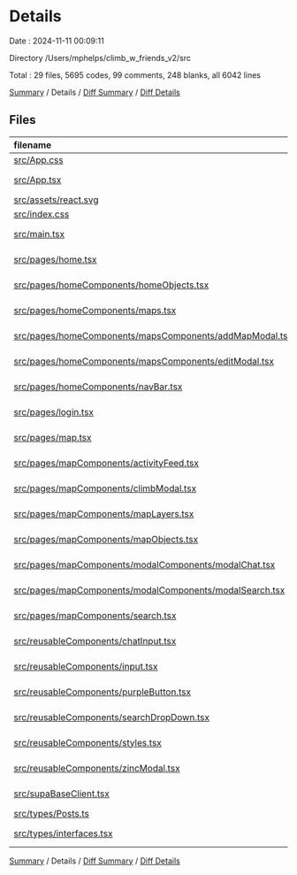 # Details

Date : 2024-11-11 00:09:11

Directory /Users/mphelps/climb_w_friends_v2/src

Total : 29 files, 5695 codes, 99 comments, 248 blanks, all 6042 lines

[Summary](results.md) / Details / [Diff Summary](diff.md) / [Diff Details](diff-details.md)

## Files

| filename                                                                                                            | language       |  code | comment | blank | total |
| :------------------------------------------------------------------------------------------------------------------ | :------------- | ----: | ------: | ----: | ----: |
| [src/App.css](/src/App.css)                                                                                         | CSS            |    37 |       0 |     6 |    43 |
| [src/App.tsx](/src/App.tsx)                                                                                         | TypeScript JSX |     9 |      32 |     4 |    45 |
| [src/assets/react.svg](/src/assets/react.svg)                                                                       | XML            |     1 |       0 |     0 |     1 |
| [src/index.css](/src/index.css)                                                                                     | CSS            |    64 |       0 |     9 |    73 |
| [src/main.tsx](/src/main.tsx)                                                                                       | TypeScript JSX |    21 |       1 |     3 |    25 |
| [src/pages/home.tsx](/src/pages/home.tsx)                                                                           | TypeScript JSX |    11 |       0 |     1 |    12 |
| [src/pages/homeComponents/homeObjects.tsx](/src/pages/homeComponents/homeObjects.tsx)                               | TypeScript JSX |   335 |       0 |     2 |   337 |
| [src/pages/homeComponents/maps.tsx](/src/pages/homeComponents/maps.tsx)                                             | TypeScript JSX |   109 |       0 |    10 |   119 |
| [src/pages/homeComponents/mapsComponents/addMapModal.tsx](/src/pages/homeComponents/mapsComponents/addMapModal.tsx) | TypeScript JSX |    76 |       1 |     5 |    82 |
| [src/pages/homeComponents/mapsComponents/editModal.tsx](/src/pages/homeComponents/mapsComponents/editModal.tsx)     | TypeScript JSX |   221 |       0 |    15 |   236 |
| [src/pages/homeComponents/navBar.tsx](/src/pages/homeComponents/navBar.tsx)                                         | TypeScript JSX |    30 |       0 |     4 |    34 |
| [src/pages/login.tsx](/src/pages/login.tsx)                                                                         | TypeScript JSX |    81 |      10 |    13 |   104 |
| [src/pages/map.tsx](/src/pages/map.tsx)                                                                             | TypeScript JSX |   139 |       4 |    22 |   165 |
| [src/pages/mapComponents/activityFeed.tsx](/src/pages/mapComponents/activityFeed.tsx)                               | TypeScript JSX |    59 |       1 |     9 |    69 |
| [src/pages/mapComponents/climbModal.tsx](/src/pages/mapComponents/climbModal.tsx)                                   | TypeScript JSX |   141 |       1 |    11 |   153 |
| [src/pages/mapComponents/mapLayers.tsx](/src/pages/mapComponents/mapLayers.tsx)                                     | TypeScript JSX |   297 |      45 |    28 |   370 |
| [src/pages/mapComponents/mapObjects.tsx](/src/pages/mapComponents/mapObjects.tsx)                                   | TypeScript JSX | 3,122 |       0 |     6 | 3,128 |
| [src/pages/mapComponents/modalComponents/modalChat.tsx](/src/pages/mapComponents/modalComponents/modalChat.tsx)     | TypeScript JSX |    94 |       0 |     8 |   102 |
| [src/pages/mapComponents/modalComponents/modalSearch.tsx](/src/pages/mapComponents/modalComponents/modalSearch.tsx) | TypeScript JSX |    99 |       1 |    12 |   112 |
| [src/pages/mapComponents/search.tsx](/src/pages/mapComponents/search.tsx)                                           | TypeScript JSX |   231 |       0 |    20 |   251 |
| [src/reusableComponents/chatInput.tsx](/src/reusableComponents/chatInput.tsx)                                       | TypeScript JSX |    34 |       0 |     4 |    38 |
| [src/reusableComponents/input.tsx](/src/reusableComponents/input.tsx)                                               | TypeScript JSX |    38 |       0 |     8 |    46 |
| [src/reusableComponents/purpleButton.tsx](/src/reusableComponents/purpleButton.tsx)                                 | TypeScript JSX |    18 |       0 |     1 |    19 |
| [src/reusableComponents/searchDropDown.tsx](/src/reusableComponents/searchDropDown.tsx)                             | TypeScript JSX |    44 |       0 |     6 |    50 |
| [src/reusableComponents/styles.tsx](/src/reusableComponents/styles.tsx)                                             | TypeScript JSX |   249 |       0 |    17 |   266 |
| [src/reusableComponents/zincModal.tsx](/src/reusableComponents/zincModal.tsx)                                       | TypeScript JSX |    42 |       2 |     5 |    49 |
| [src/supaBaseClient.tsx](/src/supaBaseClient.tsx)                                                                   | TypeScript JSX |    45 |       1 |    12 |    58 |
| [src/types/Posts.ts](/src/types/Posts.ts)                                                                           | TypeScript     |     5 |       0 |     1 |     6 |
| [src/types/interfaces.tsx](/src/types/interfaces.tsx)                                                               | TypeScript JSX |    43 |       0 |     6 |    49 |

[Summary](results.md) / Details / [Diff Summary](diff.md) / [Diff Details](diff-details.md)
